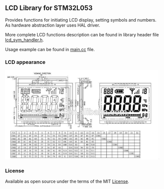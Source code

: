 LCD Library for STM32L053
---
Provides functions for initiating LCD display, setting symbols and numbers. As hardware abstraction layer uses HAL driver.

More complete LCD functions description can be found in library header file [lcd_sym_handler.h](https://github.com/Pavllick/iar_lcd_ddm/blob/master/iar_led/Src/lcd_sym_handler/lcd_sym_handler.h).

Usage example can be found in [main.cc](https://github.com/Pavllick/iar_lcd_ddm/blob/master/iar_led/Src/main.cc) file.

### LCD appearance
![LCD](https://github.com/Pavllick/iar_lcd_ddm/blob/master/source/lcd_appearance.jpg?raw=true)

### License
Available as open source under the terms of the MIT [License](opensource.org/licenses/MIT).
